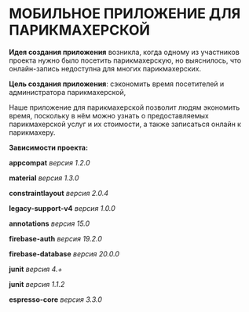 # МОБИЛЬНОЕ ПРИЛОЖЕНИЕ ДЛЯ ПАРИКМАХЕРСКОЙ
__Идея создания приложения__ возникла, когда одному из участников проекта нужно было посетить парикмахерскую, но выяснилось, что онлайн-запись недоступна для многих парикмахерских.

__Цель создания приложения__: сэкономить время посетителей и администратора парикмахерской,

Наше приложение для парикмахерской позволит людям экономить время, поскольку в нём можно узнать о предоставляемых парикмахерской услуг и их стоимости, а также записаться онлайн к парикмахеру.

__Зависимости проекта:__

__appcompat__ _версия 1.2.0_

__material__ _версия 1.3.0_

__constraintlayout__ _версия 2.0.4_

__legacy-support-v4__ _версия 1.0.0_

__annotations__ _версия 15.0_

__firebase-auth__ _версия 19.2.0_

__firebase-database__ _версия 20.0.0_

__junit__ _версия 4.+_

__junit__ _версия 1.1.2_

__espresso-core__ _версия 3.3.0_

